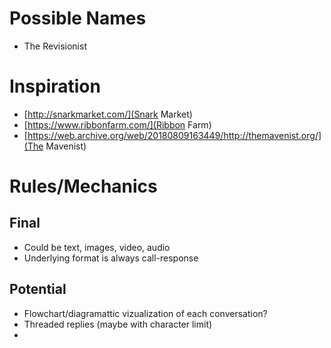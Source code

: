 # Possible Names
- The Revisionist

# Inspiration
- [http://snarkmarket.com/](Snark Market)
- [https://www.ribbonfarm.com/](Ribbon Farm)
- [https://web.archive.org/web/20180809163449/http://themavenist.org/](The Mavenist)

# Rules/Mechanics
## Final
- Could be text, images, video, audio
- Underlying format is always call-response

## Potential
- Flowchart/diagramattic vizualization of each conversation?
- Threaded replies (maybe with character limit)
- 
